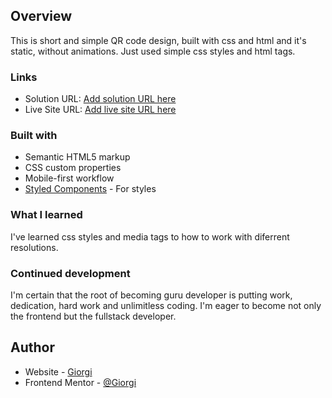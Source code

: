 ## Overview

This is short and simple QR code design, built with css and html and it's static, without animations. Just used simple css styles and html tags.

### Links

- Solution URL: [Add solution URL here](https://your-solution-url.com)
- Live Site URL: [Add live site URL here](https://your-live-site-url.com)

### Built with

- Semantic HTML5 markup
- CSS custom properties
- Mobile-first workflow
- [Styled Components](https://styled-components.com/) - For styles

### What I learned

I've learned css styles and media tags to how to work with diferrent resolutions.

### Continued development

I'm certain that the root of becoming guru developer is putting work, dedication, hard work and unlimitless coding. I'm eager to become not only the frontend but the fullstack developer.

## Author

- Website - [Giorgi](https://gurgenidzegiorgi.github.io/QR-code/)
- Frontend Mentor - [@Giorgi](https://www.frontendmentor.io/profile/giorgi)
